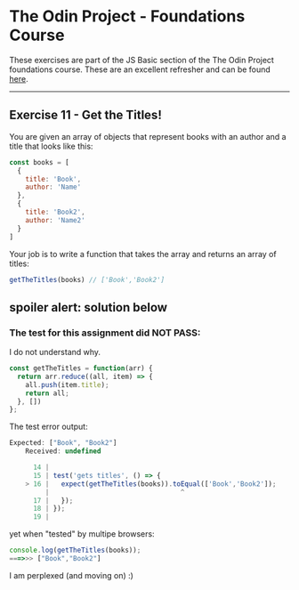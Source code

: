 # The Odin Project - Foundations Course
These exercises are part of the JS Basic section of the The Odin Project foundations course. These are an excellent refresher and can be found [here](https://www.theodinproject.com/paths/foundations/courses/foundations/lessons/fundamentals-part-4).
___
## Exercise 11 - Get the Titles!

You are given an array of objects that represent books with an author and a title that looks like this:

```javascript
const books = [
  {
    title: 'Book',
    author: 'Name'
  },
  {
    title: 'Book2',
    author: 'Name2'
  }
]
```

Your job is to write a function that takes the array and returns an array of titles:

```javascript
getTheTitles(books) // ['Book','Book2']
```
## **spoiler alert: solution below**
### The test for this assignment did NOT PASS:
I do not understand why.
```javascript
const getTheTitles = function(arr) {
  return arr.reduce((all, item) => {
    all.push(item.title);
    return all;
  }, [])
};
```
The test error output:
```javascript
Expected: ["Book", "Book2"]
    Received: undefined

      14 |
      15 | test('gets titles', () => {
    > 16 |   expect(getTheTitles(books)).toEqual(['Book','Book2']);
         |                                 ^
      17 |   });
      18 | });
      19 |

```

yet when "tested" by multipe browsers:

```javascript
console.log(getTheTitles(books));
===>>> ["Book","Book2"]
```

I am perplexed (and moving on) :)
